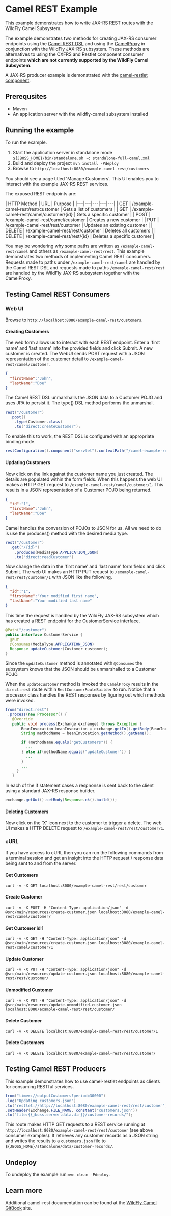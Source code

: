 # Camel REST Example

This example demonstrates how to write JAX-RS REST routes with the WildFly Camel Subsystem.

The example demonstrates two methods for creating JAX-RS consumer endpoints using the [Camel REST DSL](http://camel.apache.org/rest-dsl.html)
and using the [CamelProxy](http://camel.apache.org/using-camelproxy.html) in conjunction with the WildFly JAX-RS subsystem. These methods are alternatives to
using the CXFRS and Restlet component consumer endpoints **which are not currently supported by the WildFly Camel Subsystem**.

A JAX-RS producer example is demonstrated with the [camel-restlet component](http://camel.apache.org/restlet.html).

## Prerequsites

* Maven
* An application server with the wildfly-camel subsystem installed

## Running the example

To run the example.

1. Start the application server in standalone mode `${JBOSS_HOME}/bin/standalone.sh -c standalone-full-camel.xml`
2. Build and deploy the project `mvn install -Pdeploy`
3. Browse to `http://localhost:8080/example-camel-rest/customers`

You should see a page titled 'Manage Customers'. This UI enables you to interact with the example JAX-RS REST services.

The exposed REST endpoints are:

| HTTP Method | URL   | Purpose |
|---|---|---|---|---|
| GET | /example-camel-rest/rest/customer  | Gets a list of customers |
| GET | /example-camel-rest/camel/customer/{id}  | Gets a specific customer |
| POST | /example-camel-rest/camel/customer  | Creates a new customer |
| PUT | /example-camel-rest/rest/customer  | Updates an existing customer |
| DELETE | /example-camel-rest/rest/customer  | Deletes all customers |
| DELETE | /example-camel-rest/rest/{id}  | Deletes a specific customer |

You may be wondering why some paths are written as `/example-camel-rest/camel` and others as `/example-camel-rest/rest`. This example demonstrates two methods of implementing Camel REST consumers. Requests made to paths under `/example-camel-rest/camel` are handled by the Camel REST DSL and requests made to paths `/example-camel-rest/rest` are handled by the WildFly JAX-RS subsystem together with the CamelProxy.  


## Testing Camel REST Consumers

### Web UI

Browse to `http://localhost:8080/example-camel-rest/customers`.

#### Creating Customers
The web form allows us to interact with each REST endpoint. Enter a 'first name' and 'last name' into the provided fields and click Submit. A new customer is created. The WebUI sends POST request with a JSON representation of the customer detail to `/example-camel-rest/camel/customer`.

````json
{
  "firstName":"John",
  "lastName":"Doe"
}
````

The Camel REST DSL unmarshalls the JSON data to a Customer POJO and uses JPA to persist it. The type() DSL method performs the unmarshal.

````java
rest("/customer")
  .post()
    .type(Customer.class)
    .to("direct:createCustomer");
````

To enable this to work, the REST DSL is configured with an appropriate binding mode.

````java
restConfiguration().component("servlet").contextPath("/camel-example-rest/camel").port(8080).bindingMode(RestBindingMode.json);
````

#### Updating Customers

Now click on the link against the customer name you just created. The details are populated within the form fields. When this happens the web UI makes a HTTP GET request to `/example-camel-rest/camel/customer/1`. This results in a JSON representation of a Customer POJO being returned.


````json
{
  "id":"1",
  "firstName":"John",
  "lastName":"Doe"
}
````

Camel handles the conversion of POJOs to JSON for us. All we need to do is use the produces() method with the desired media type.

````java
rest("/customer")
  .get("/{id}")
    .produces(MediaType.APPLICATION_JSON)
    .to("direct:readCustomer")
````

Now change the data in the 'first name' and 'last name' form fields and click Submit. The web UI makes an HTTP PUT request to `/example-camel-rest/rest/customer/1` with JSON like the following.

````json
{
  "id":"1",
  "firstName":"Your modified first name",
  "lastName":"Your modified last name"
}
````

This time the request is handled by the WildFly JAX-RS subsystem which has created a REST endpoint for the CustomerService interface.
````java
@Path("/customer")
public interface CustomerService {
  @PUT
  @Consumes(MediaType.APPLICATION_JSON)
  Response updateCustomer(Customer customer);
}
````

Since the `updateCustomer` method is annotated with `@Consumes` the subsystem knows that the JSON should be unmarshalled to a Customer POJO.

When the `updateCustomer` method is invoked the `CamelProxy` results in the `direct:rest` route within `RestConsumerRouteBuilder` to run. Notice that a processor class
handles the REST responses by figuring out which methods were invoked.

````java
from("direct:rest")
 .process(new Processor() {
   @Override
   public void process(Exchange exchange) throws Exception {
       BeanInvocation beanInvocation = exchange.getIn().getBody(BeanInvocation.class);
       String methodName = beanInvocation.getMethod().getName();

       if (methodName.equals("getCustomers")) {
         ...
       } else if(methodName.equals("updateCustomer")) {
         ...
       }
       ...
     }
   }
````

In each of the if statement cases a respnonse is sent back to the client using a standard JAX-RS response builder.

````java
exchange.getOut().setBody(Response.ok().build());
````

#### Deleting Customers

Now click on the 'X' icon next to the customer to trigger a delete. The web UI makes a HTTP DELETE request to `/example-camel-rest/rest/customer/1`.


### cURL

If you have access to cURL then you can run the following commands from a terminal session and get an insight into the HTTP request / response
data being sent to and from the server.

#### Get Customers
```
curl -v -X GET localhost:8080/example-camel-rest/rest/customer
```

#### Create Customer
```
curl -v -X POST -H "Content-Type: application/json" -d @src/main/resources/create-customer.json localhost:8080/example-camel-rest/camel/customer/
```

#### Get Customer id 1
```
curl -v -X GET -H "Content-Type: application/json" -d @src/main/resources/create-customer.json localhost:8080/example-camel-rest/camel/customer/1
```

#### Update Customer
```
curl -v -X PUT -H "Content-Type: application/json" -d @src/main/resources/update-customer.json localhost:8080/example-camel-rest/rest/customer/
```

#### Unmodified Customer
```
curl -v -X PUT -H "Content-Type: application/json" -d @src/main/resources/update-unmodified-customer.json localhost:8080/example-camel-rest/rest/customer/
```

#### Delete Customer
```
curl -v -X DELETE localhost:8080/example-camel-rest/rest/customer/1
```

#### Delete Customers
```
curl -v -X DELETE localhost:8080/example-camel-rest/rest/customer/
```

## Testing Camel REST Producers

This example demonstrates how to use camel-restlet endpoints as clients for consuming RESTful services.

```java
from("timer://outputCustomers?period=30000")
.log("Updating customers.json")
.to("restlet://http://localhost:8080/example-camel-rest/rest/customer")
.setHeader(Exchange.FILE_NAME, constant("customers.json"))
.to("file:{{jboss.server.data.dir}}/customer-records/");
```

This route makes HTTP GET requests to a REST service running at `http://localhost:8080/example-camel-rest/rest/customer` (see above consumer examples). It
retrieves any customer records as a JSON string and writes the results to a `customers.json` file to `${JBOSS_HOME}/standalone/data/customer-records/`.

## Undeploy
    
To undeploy the example run `mvn clean -Pdeploy`.

## Learn more

Additional camel-rest documentation can be found at the [WildFly Camel GitBook](http://wildflyext.gitbooks.io/wildfly-camel/content/javaee/jaxrs.html
) site.
